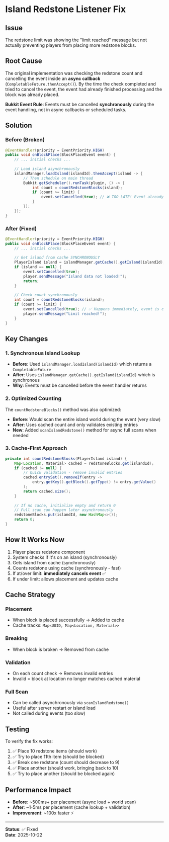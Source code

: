 # Island Redstone Listener Fix

## Issue
The redstone limit was showing the "limit reached" message but not actually preventing players from placing more redstone blocks.

## Root Cause
The original implementation was checking the redstone count and cancelling the event inside an **async callback** (`CompletableFuture.thenAccept()`). By the time the check completed and tried to cancel the event, the event had already finished processing and the block was already placed.

**Bukkit Event Rule**: Events must be cancelled **synchronously** during the event handling, not in async callbacks or scheduled tasks.

## Solution

### Before (Broken)
```java
@EventHandler(priority = EventPriority.HIGH)
public void onBlockPlace(BlockPlaceEvent event) {
    // ... initial checks ...
    
    // Load island asynchronously
    islandManager.loadIsland(islandId).thenAccept(island -> {
        // Then schedule on main thread
        Bukkit.getScheduler().runTask(plugin, () -> {
            int count = countRedstoneBlocks(island);
            if (count >= limit) {
                event.setCancelled(true); // ❌ TOO LATE! Event already completed
            }
        });
    });
}
```

### After (Fixed)
```java
@EventHandler(priority = EventPriority.HIGH)
public void onBlockPlace(BlockPlaceEvent event) {
    // ... initial checks ...
    
    // Get island from cache SYNCHRONOUSLY
    PlayerIsland island = islandManager.getCache().getIsland(islandId);
    if (island == null) {
        event.setCancelled(true);
        player.sendMessage("Island data not loaded!");
        return;
    }
    
    // Check count synchronously
    int count = countRedstoneBlocks(island);
    if (count >= limit) {
        event.setCancelled(true); // ✅ Happens immediately, event is cancelled
        player.sendMessage("Limit reached!");
    }
}
```

## Key Changes

### 1. Synchronous Island Lookup
- **Before**: Used `islandManager.loadIsland(islandId)` which returns a `CompletableFuture`
- **After**: Uses `islandManager.getCache().getIsland(islandId)` which is synchronous
- **Why**: Events must be cancelled before the event handler returns

### 2. Optimized Counting
The `countRedstoneBlocks()` method was also optimized:

- **Before**: Would scan the entire island world during the event (very slow)
- **After**: Uses cached count and only validates existing entries
- **New**: Added `scanIslandRedstone()` method for async full scans when needed

### 3. Cache-First Approach
```java
private int countRedstoneBlocks(PlayerIsland island) {
    Map<Location, Material> cached = redstoneBlocks.get(islandId);
    if (cached != null) {
        // Quick validation - remove invalid entries
        cached.entrySet().removeIf(entry -> 
            entry.getKey().getBlock().getType() != entry.getValue()
        );
        return cached.size();
    }
    
    // If no cache, initialize empty and return 0
    // Full scan can happen later asynchronously
    redstoneBlocks.put(islandId, new HashMap<>());
    return 0;
}
```

## How It Works Now

1. Player places redstone component
2. System checks if it's on an island (synchronously)
3. Gets island from cache (synchronously)
4. Counts redstone using cache (synchronously - fast)
5. If at/over limit: **immediately cancels event** ✅
6. If under limit: allows placement and updates cache

## Cache Strategy

### Placement
- When block is placed successfully → Added to cache
- Cache tracks: `Map<UUID, Map<Location, Material>>`

### Breaking
- When block is broken → Removed from cache

### Validation
- On each count check → Removes invalid entries
- Invalid = block at location no longer matches cached material

### Full Scan
- Can be called asynchronously via `scanIslandRedstone()`
- Useful after server restart or island load
- Not called during events (too slow)

## Testing

To verify the fix works:

1. ✅ Place 10 redstone items (should work)
2. ✅ Try to place 11th item (should be blocked)
3. ✅ Break one redstone (count should decrease to 9)
4. ✅ Place another (should work, bringing back to 10)
5. ✅ Try to place another (should be blocked again)

## Performance Impact

- **Before**: ~500ms+ per placement (async load + world scan)
- **After**: ~1-5ms per placement (cache lookup + validation)
- **Improvement**: ~100x faster ⚡

---

**Status**: ✅ Fixed  
**Date**: 2025-10-22
